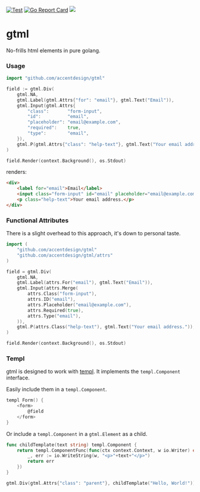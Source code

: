 [![Test](https://github.com/AccentDesign/gtml/actions/workflows/test.yml/badge.svg)](https://github.com/AccentDesign/gtml/actions/workflows/test.yml)
[![Go Report Card](https://goreportcard.com/badge/github.com/accentdesign/gtml)](https://goreportcard.com/report/github.com/accentdesign/gtml)
<a href="https://pkg.go.dev/github.com/accentdesign/gtml"><img src="https://img.shields.io/badge/Documentation%20on-pkg.go.dev-blue.svg"/></a>

# gtml

No-frills html elements in pure golang.

### Usage

```go
import "github.com/accentdesign/gtml"

field := gtml.Div(
    gtml.NA,
    gtml.Label(gtml.Attrs{"for": "email"}, gtml.Text("Email")),
    gtml.Input(gtml.Attrs{
        "class":       "form-input",
        "id":          "email",
        "placeholder": "email@example.com",
        "required":    true,
        "type":        "email",
    }),
    gtml.P(gtml.Attrs{"class": "help-text"}, gtml.Text("Your email address.")),
)

field.Render(context.Background(), os.Stdout)
```

renders:
```html
<div>
    <label for="email">Email</label>
    <input class="form-input" id="email" placeholder="email@example.com" required type="email">
    <p class="help-text">Your email address.</p>
</div>
```

### Functional Attributes

There is a slight overhead to this approach, it's down to personal taste.

```go
import (
    "github.com/accentdesign/gtml"
    "github.com/accentdesign/gtml/attrs"
)

field = gtml.Div(
    gtml.NA,
    gtml.Label(attrs.For("email"), gtml.Text("Email")),
    gtml.Input(attrs.Merge(
        attrs.Class("form-input"),
        attrs.ID("email"),
        attrs.Placeholder("email@example.com"),
        attrs.Required(true),
        attrs.Type("email"),
    )),
    gtml.P(attrs.Class("help-text"), gtml.Text("Your email address.")),
)

field.Render(context.Background(), os.Stdout)
```

### Templ

gtml is designed to work with [templ](https://templ.guide). It implements the `templ.Component` interface.

Easily include them in a `templ.Component`.

```go
templ Form() {
	<form>
		@field
	</form>
}
```

Or include a `templ.Component` in a `gtml.Element` as a child.

```go
func childTemplate(text string) templ.Component {
    return templ.ComponentFunc(func(ctx context.Context, w io.Writer) error {
        _, err := io.WriteString(w, "<p>"+text+"</p>")
        return err
    })
}

gtml.Div(gtml.Attrs{"class": "parent"}, childTemplate("Hello, World!"))
```